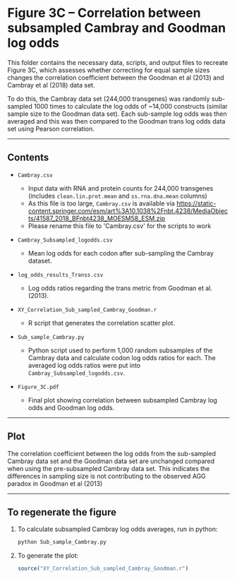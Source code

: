 # Figure 3C – Correlation between subsampled Cambray and Goodman log odds

This folder contains the necessary data, scripts, and output files to recreate Figure 3C, which assesses whether correcting for equal sample sizes changes the correlation coefficient between the Goodman et al (2013) and Cambray et al (2018) data set.

To do this, the Cambray data set (244,000 transgenes) was randomly sub-sampled 1000 times to calculate the log odds of ~14,000 constructs (similar sample size to the Goodman data set). Each sub-sample log odds was then averaged and this was then compared to the Goodman trans log odds data set using Pearson correlation.

---

## Contents

- `Cambray.csv`  
  - Input data with RNA and protein counts for 244,000 transgenes (includes `clean.lin.prot.mean` and `ss.rna.dna.mean` columns)
  - As this file is too large, `Cambray.csv` is available via https://static-content.springer.com/esm/art%3A10.1038%2Fnbt.4238/MediaObjects/41587_2018_BFnbt4238_MOESM58_ESM.zip
  - Please rename this file to 'Cambray.csv' for the scripts to work

- `Cambray_Subsampled_logodds.csv`  
  - Mean log odds for each codon after sub-sampling the Cambray dataset.

- `log_odds_results_Transs.csv`  
  - Log odds ratios regarding the trans metric from Goodman et al. (2013).

- `XY_Correlation_Sub_sampled_Cambray_Goodman.r`  
  - R script that generates the correlation scatter plot.

- `Sub_sample_Cambray.py`  
  - Python script used to perform 1,000 random subsamples of the Cambray data and calculate codon log odds ratios for each. The averaged log odds ratios were put into `Cambray_Subsampled_logodds.csv`.

- `Figure_3C.pdf`  
  - Final plot showing correlation between subsampled Cambray log odds and Goodman log odds.

---

## Plot 

The correlation coefficient between the log odds from the sub-sampled Cambray data set and the Goodman data set are unchanged compared when using the pre-subsampled Cambray data set. This indicates the differences in sampling size is not contributing to the observed AGG paradox in Goodman et al (2013)

---

## To regenerate the figure

1. To calculate subsampled Cambray log odds averages, run in python:

   ```bash
   python Sub_sample_Cambray.py

2. To generate the plot:

    ```r
    source("XY_Correlation_Sub_sampled_Cambray_Goodman.r")
    ```
